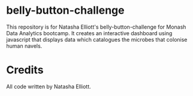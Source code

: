 # belly-button-challenge
This repository is for Natasha Elliott's belly-button-challenge for Monash Data Analytics bootcamp. It creates an interactive dashboard using javascript that displays data which catalogues the microbes that colonise human navels.

# Credits
All code written by Natasha Elliott.
